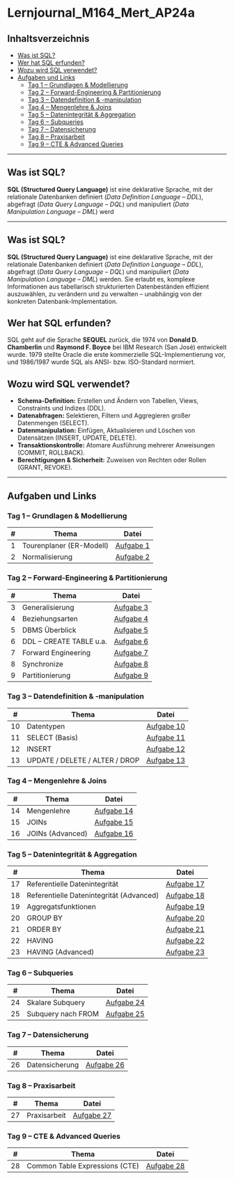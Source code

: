 # Lernjournal_M164_Mert_AP24a

## Inhaltsverzeichnis
- [Was ist SQL?](#was-ist-sql)
- [Wer hat SQL erfunden?](#wer-hat-sql-erfunden)
- [Wozu wird SQL verwendet?](#wozu-wird-sql-verwendet)
- [Aufgaben und Links](#aufgaben-und-links)
  - [Tag 1 – Grundlagen & Modellierung](#tag-1--grundlagen--modellierung)
  - [Tag 2 – Forward-Engineering & Partitionierung](#tag-2--forward-engineering--partitionierung)
  - [Tag 3 – Datendefinition & -manipulation](#tag-3--datendefinition--manipulation)
  - [Tag 4 – Mengenlehre & Joins](#tag-4--mengenlehre--joins)
  - [Tag 5 – Datenintegrität & Aggregation](#tag-5--datenintegrität--aggregation)
  - [Tag 6 – Subqueries](#tag-6--subqueries)
  - [Tag 7 – Datensicherung](#tag-7--datensicherung)
  - [Tag 8 – Praxisarbeit](#tag-8--praxisarbeit)
  - [Tag 9 – CTE & Advanced Queries](#tag-9--cte--advanced-queries)

---

## Was ist SQL?

**SQL (Structured Query Language)** ist eine deklarative Sprache, mit der relationale Datenbanken definiert (*Data Definition Language – DDL*), abgefragt (*Data Query Language – DQL*) und manipuliert (*Data Manipulation Language – DML*) werd

---

## Was ist SQL?

**SQL (Structured Query Language)** ist eine deklarative Sprache, mit der relationale Datenbanken definiert (*Data Definition Language – DDL*), abgefragt (*Data Query Language – DQL*) und manipuliert (*Data Manipulation Language – DML*) werden. Sie erlaubt es, komplexe Informationen aus tabellarisch strukturierten Datenbeständen effizient auszuwählen, zu verändern und zu verwalten – unabhängig von der konkreten Datenbank-Implementation.

## Wer hat SQL erfunden?

SQL geht auf die Sprache **SEQUEL** zurück, die 1974 von **Donald D. Chamberlin** und **Raymond F. Boyce** bei IBM Research (San José) entwickelt wurde. 1979 stellte Oracle die erste kommerzielle SQL-Implementierung vor, und 1986/1987 wurde SQL als ANSI- bzw. ISO-Standard normiert.

## Wozu wird SQL verwendet?

- **Schema-Definition:** Erstellen und Ändern von Tabellen, Views, Constraints und Indizes (DDL).
- **Datenabfragen:** Selektieren, Filtern und Aggregieren großer Datenmengen (SELECT).
- **Datenmanipulation:** Einfügen, Aktualisieren und Löschen von Datensätzen (INSERT, UPDATE, DELETE).
- **Transaktionskontrolle:** Atomare Ausführung mehrerer Anweisungen (COMMIT, ROLLBACK).
- **Berechtigungen & Sicherheit:** Zuweisen von Rechten oder Rollen (GRANT, REVOKE).

---

## Aufgaben und Links

### Tag 1 – Grundlagen & Modellierung
| # | Thema | Datei |
|---|-------|-------|
| 1 | Tourenplaner (ER-Modell) | [Aufgabe 1](Aufgaben/Aufgabe_1_Tourenplaner.md) |
| 2 | Normalisierung | [Aufgabe 2](Aufgaben/Aufgabe_2_Normalisierung.md) |

### Tag 2 – Forward-Engineering & Partitionierung
| # | Thema | Datei |
|---|-------|-------|
| 3 | Generalisierung | [Aufgabe 3](Aufgaben/Aufgabe_3_Generalisierung.md) |
| 4 | Beziehungsarten | [Aufgabe 4](Aufgaben/Aufgabe_4_Beziehungsarten.md) |
| 5 | DBMS Überblick | [Aufgabe 5](Aufgaben/Aufgabe_5_DBMS.md) |
| 6 | DDL – CREATE TABLE u.a. | [Aufgabe 6](Aufgaben/Aufgabe_6_DDL.sql) |
| 7 | Forward Engineering | [Aufgabe 7](Aufgaben/Aufgabe_7_Forward_Engineering.md) |
| 8 | Synchronize | [Aufgabe 8](Aufgaben/Aufgabe_8_Synchronize.md) |
| 9 | Partitionierung | [Aufgabe 9](Aufgaben/Aufgabe_9_Partitionen.md) |

### Tag 3 – Datendefinition & -manipulation
| # | Thema | Datei |
|---|-------|-------|
| 10 | Datentypen | [Aufgabe 10](Aufgaben/Aufgabe_10_Datentypen.md) |
| 11 | SELECT (Basis) | [Aufgabe 11](Aufgaben/Aufgabe_11_Select.sql) |
| 12 | INSERT | [Aufgabe 12](Aufgaben/Aufgabe_12_insert.sql) |
| 13 | UPDATE / DELETE / ALTER / DROP | [Aufgabe 13](Aufgaben/Aufgabe_13_update_delete_alter_drop.sql) |

### Tag 4 – Mengenlehre & Joins
| # | Thema | Datei |
|---|-------|-------|
| 14 | Mengenlehre | [Aufgabe 14](Aufgaben/Aufgabe_14_Mengenlehre.md) |
| 15 | JOINs | [Aufgabe 15](Aufgaben/Aufgabe_15_select_join.sql) |
| 16 | JOINs (Advanced) | [Aufgabe 16](Aufgaben/Aufgabe_16_select_join_adv.sql) |

### Tag 5 – Datenintegrität & Aggregation
| # | Thema | Datei |
|---|-------|-------|
| 17 | Referentielle Datenintegrität | [Aufgabe 17](Aufgaben/Aufgabe_17_Referentielle_Datenintegrität.md) |
| 18 | Referentielle Datenintegrität (Advanced) | [Aufgabe 18](Aufgaben/Aufgabe_18_Referentielle_Datenintegrität_Adv.md) |
| 19 | Aggregatsfunktionen | [Aufgabe 19](Aufgaben/Aufgabe_19_Aggregatsfunktionen.md) |
| 20 | GROUP BY | [Aufgabe 20](Aufgaben/Aufgabe_20_Select_group.md) |
| 21 | ORDER BY | [Aufgabe 21](Aufgaben/Aufgabe_21_order.md) |
| 22 | HAVING | [Aufgabe 22](Aufgaben/Aufgabe_22_select_having.md) |
| 23 | HAVING (Advanced) | [Aufgabe 23](Aufgaben/Aufgabe_23_Select_having_2.md) |

### Tag 6 – Subqueries
| # | Thema | Datei |
|---|-------|-------|
| 24 | Skalare Subquery | [Aufgabe 24](Aufgaben/Aufgabe_24_Skalara_Subquery.sql) |
| 25 | Subquery nach FROM | [Aufgabe 25](Aufgaben/Aufgabe_25_From_Subquery.sql) |

### Tag 7 – Datensicherung
| # | Thema | Datei |
|---|-------|-------|
| 26 | Datensicherung | [Aufgabe 26](Aufgaben/Aufgabe_26_Datensicherung.md) |

### Tag 8 – Praxisarbeit
| # | Thema | Datei |
|---|-------|-------|
| 27 | Praxisarbeit | [Aufgabe 27](Aufgaben/Aufgabe_27_Praxisarbeit.md) |

### Tag 9 – CTE & Advanced Queries
| # | Thema | Datei |
|---|-------|-------|
| 28 | Common Table Expressions (CTE) | [Aufgabe 28](Aufgaben/Aufgabe_28_CTE.md) |